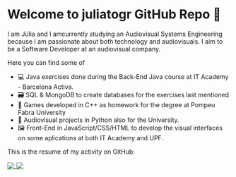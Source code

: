 # Welcome to juliatogr GitHub Repo 👋

I am Júlia and I amcurrently studying an Audiovisual Systems Engineering because I am passionate about both technology and audiovisuals.
I aim to be a Software Developer at an audiovisual company.

Here you can find some of

- 💻 Java exercises done during the Back-End Java course at IT Academy - Barcelona Activa.
- 🗃 SQL & MongoDB to create databases for the exercises last mentioned
- 👾 Games developed in C++ as homework for the degree at Pompeu Fabra University
- 🎹 Audiovisual projects in Python also for the University.
- 🖼 Front-End in JavaScript/CSS/HTML to develop the visual interfaces on some aplications at both IT Academy and UPF.

This is the resume of my activity on GitHub:

<a href="https://github.com/juliatogr/github-readme-stats">
      <img align="center" src="https://github-readme-stats-juliatogr.vercel.app/api?username=juliatogr&show_icons=true&theme=gotham"/>
      <img align="center" src="https://github-readme-stats-juliatogr.vercel.app/api/top-langs/?username=juliatogr&langs_count=6&layout=compact&theme=gotham&hide=C,Objective-C" />
                                                                                                                     
</a>








